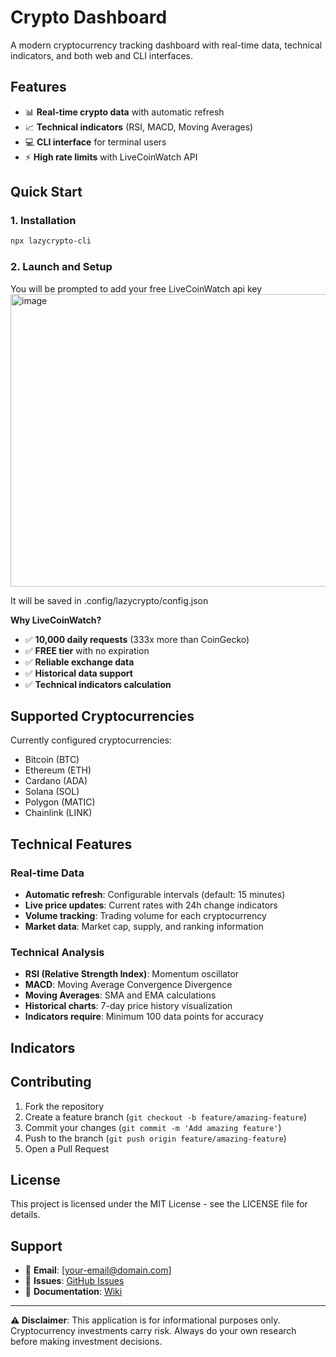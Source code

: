 # Crypto Dashboard

A modern cryptocurrency tracking dashboard with real-time data, technical indicators, and both web and CLI interfaces.

## Features

- 📊 **Real-time crypto data** with automatic refresh
- 📈 **Technical indicators** (RSI, MACD, Moving Averages)
- 💻 **CLI interface** for terminal users
- ⚡ **High rate limits** with LiveCoinWatch API

## Quick Start

### 1. Installation

```bash
npx lazycrypto-cli
```

### 2. Launch and Setup

You will be prompted to add your free LiveCoinWatch api key
<img width="914" height="468" alt="image" src="https://github.com/user-attachments/assets/f030f201-df5c-4b16-9fe7-91097e3e2fc3" />

It will be saved in .config/lazycrypto/config.json

**Why LiveCoinWatch?**
- ✅ **10,000 daily requests** (333x more than CoinGecko)
- ✅ **FREE tier** with no expiration
- ✅ **Reliable exchange data**
- ✅ **Historical data support**
- ✅ **Technical indicators calculation**

## Supported Cryptocurrencies

Currently configured cryptocurrencies:
- Bitcoin (BTC)
- Ethereum (ETH)
- Cardano (ADA)
- Solana (SOL)
- Polygon (MATIC)
- Chainlink (LINK)

## Technical Features

### Real-time Data
- **Automatic refresh**: Configurable intervals (default: 15 minutes)
- **Live price updates**: Current rates with 24h change indicators
- **Volume tracking**: Trading volume for each cryptocurrency
- **Market data**: Market cap, supply, and ranking information

### Technical Analysis
- **RSI (Relative Strength Index)**: Momentum oscillator
- **MACD**: Moving Average Convergence Divergence
- **Moving Averages**: SMA and EMA calculations
- **Historical charts**: 7-day price history visualization
- **Indicators require**: Minimum 100 data points for accuracy


## Indicators


## Contributing

1. Fork the repository
2. Create a feature branch (`git checkout -b feature/amazing-feature`)
3. Commit your changes (`git commit -m 'Add amazing feature'`)
4. Push to the branch (`git push origin feature/amazing-feature`)
5. Open a Pull Request

## License

This project is licensed under the MIT License - see the LICENSE file for details.

## Support

- 📧 **Email**: [your-email@domain.com]
- 🐛 **Issues**: [GitHub Issues](link-to-issues)
- 📖 **Documentation**: [Wiki](link-to-wiki)

---

**⚠️ Disclaimer**: This application is for informational purposes only. Cryptocurrency investments carry risk. Always do your own research before making investment decisions.
